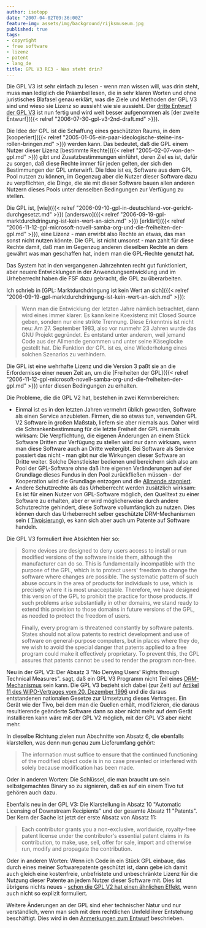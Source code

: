 ```yaml
---
author: isotopp
date: "2007-04-02T09:36:00Z"
feature-img: assets/img/background/rijksmuseum.jpg
published: true
tags:
- copyright
- free software
- lizenz
- patent
- lang_de
title: GPL V3 RC3 - Was steht drin?
---
```


Die GPL V3 ist sehr einfach zu lesen - wenn man wissen will, was drin steht, muss man lediglich die Präambel lesen, die in sehr klaren Worten und ohne juristisches Blafasel genau erklärt, was die Ziele und Methoden der GPL V3 sind und wieso sie Lizenz so aussieht wie sie aussieht. 
Der 
[dritte Entwurf der GPL V3](http://gplv3.fsf.org/gpl-draft-2007-03-28.html) ist nun fertig und wird weit besser aufgenommen als 
[der zweite Entwurf]({{< relref "2006-07-30-gpl-v3-2nd-draft.md" >}}).

Die Idee der GPL ist die Schaffung eines geschützten Raums, in dem 
[kooperiert]({{< relref "2005-01-05-ein-paar-ideologische-steine-ins-rollen-bringen.md" >}})
werden kann.
Das bedeutet, daß die GPL einem Nutzer dieser Lizenz 
[bestimmte Rechte]({{< relref "2005-02-07-von-der-gpl.md" >}}) gibt und Zusatzbestimmungen einführt, deren Ziel es ist, dafür zu sorgen, daß diese Rechte immer für jeden gelten, der sich den Bestimmungen der GPL unterwirft.
Die Idee ist es, Software aus dem GPL Pool nutzen zu können, im Gegenzug aber die Nutzer dieser Software dazu zu verpflichten, die Dinge, die sie mit dieser Software bauen allen anderen Nutzern dieses Pools unter denselben Bedingungen zur Verfügung zu stellen.

Die GPL ist, 
[wie]({{< relref "2006-09-10-gpl-in-deutschland-vor-gericht-durchgesetzt.md" >}}) 
[anderswo]({{< relref "2006-09-19-gpl-marktdurchdringung-ist-kein-wert-an-sich.md" >}}) 
[erklärt]({{< relref "2006-11-12-gpl-microsoft-novell-samba-org-und-die-freiheiten-der-gpl.md" >}}), eine Lizenz - man erwirbt also Rechte an etwas, das man sonst nicht nutzen könnte. 
Die GPL ist nicht umsonst - man zahlt für diese Rechte damit, daß man im Gegenzug anderen dieselben Rechte an dem gewährt was man geschaffen hat, indem man die GPL-Rechte genutzt hat. 

Das System hat in den vergangenen Jahrzehnten recht gut funktioniert, aber neuere Entwicklungen in der Anwendungsentwicklung und im Urheberrecht haben die FSF dazu gebracht, die GPL zu überarbeiten.

Ich schrieb in 
[GPL: Marktdurchdringung ist kein Wert an sich]({{< relref "2006-09-19-gpl-marktdurchdringung-ist-kein-wert-an-sich.md" >}}):

> Wenn man die Entwicklung der letzten Jahre nämlich betrachtet, dann wird eines immer klarer: 
> Es kann keine Koexistenz mit Closed Source geben, sondern nur eine strikte Trennung. 
> Diese Erkenntnis ist nicht neu: 
> Am 27. September 1983, also vor nunmehr 23 Jahren wurde das GNU Projekt gegründet. 
> Es entstand unter anderem, weil jemand Code aus der Allmende genommen und unter seine Käseglocke gestellt hat. 
> Die Funktion der GPL ist es, eine Wiederholung eines solchen Szenarios zu verhindern.

Die GPL ist eine wehrhafte Lizenz und die Version 3 paßt sie an die Erfordernisse einer neuen Zeit an, um die 
[Freiheiten der GPL]({{< relref "2006-11-12-gpl-microsoft-novell-samba-org-und-die-freiheiten-der-gpl.md" >}}) unter diesen Bedingungen zu erhalten.

Die Probleme, die die GPL V2 hat, bestehen in zwei Kernnbereichen: 
- Einmal ist es in den letzten Jahren vermehrt üblich geworden, Software als einen Service anzubieten.
 Firmen, die so etwas tun, verwenden GPL V2 Software in großen Maßstab, liefern sie aber niemals aus. 
 Daher wird die Schrankenbestimmung für die letzte Freiheit der GPL niemals wirksam: 
 Die Verpflichtung, die eigenen Änderungen an einem Stück Software Dritten zur Verfügung zu stellen wird nur dann wirksam, wenn man diese Software auch an Dritte weitergibt.
 Bei Software als Service passiert das nicht - man gibt nur die Wirkungen dieser Software an Dritte weiter.
 Solche Dienstleister bedienen und bereichern sich also am Pool der GPL-Software ohne daß ihre eigenen Veränderungen auf der Grundlage dieses Fundus in den Pool zurückfließen müssen - der Kooperation wird die Grundlage entzogen und die 
[Allmende stagniert](http://en.wikipedia.org/wiki/Tragedy_of_the_commons).
- Andere Schutzrechte als das Urheberrecht werden zusätzlich wirksam: 
 Es ist für einen Nutzer von GPL-Software möglich, den Quelltext zu einer Software zu erhalten, aber er wird möglicherweise durch andere Schutzrechte gehindert, diese Software vollumfänglich zu nutzen. 
 Dies können durch das Urheberrecht selber geschützte DRM-Mechanismen sein (
[Tivoisierung](http://www.heise.de/open/artikel/87628)), es kann sich aber auch um Patente auf Software handeln.

Die GPL V3 formuliert ihre Absichten hier so: 
> Some devices are designed to deny users access to install or run modified versions of the software inside them, although the manufacturer can do so.
> This is fundamentally incompatible with the purpose of the GPL, which is to protect users' freedom to change the software where changes are possible.
> The systematic pattern of such abuse occurs in the area of products for individuals to use, which is precisely where it is most unacceptable.
> Therefore, we have designed this version of the GPL to prohibit the practice for those products. 
> If such problems arise substantially in other domains, we stand ready to extend this provision to those domains in future versions of the GPL, as needed to protect the freedom of users.
> 
> Finally, every program is threatened constantly by software patents. 
> States should not allow patents to restrict development and use of software on general-purpose computers, but in places where they do, we wish to avoid the special danger that patents applied to a free program could make it effectively proprietary.
> To prevent this, the GPL assures that patents cannot be used to render the program non-free.

Neu in der GPL V3: Der Absatz 3 "No Denying Users' Rights through Technical Measures". sagt, daß ein GPL V3 Programm nicht Teil eines 
[DRM-Mechanismus](http://de.wikipedia.org/wiki/Digitale_Rechteverwaltung) 
sein kann. Die GPL V3 bezieht sich dabei (zur Zeit) auf 
[Artikel 11 des WIPO-Vertrages vom 20. Dezember 1996](http://www.wipo.int/treaties/en/ip/wct/trtdocs_wo033.html#P87_12240)
und die daraus entstandenen nationalen Gesetze zur Umsetzung dieses Vertrages. 
Ein Gerät wie der Tivo, bei dem man die Quellen erhält, modifizieren, die daraus resultierende geänderte Software dann so aber nicht mehr auf dem Gerät installieren kann wäre mit der GPL V2 möglich, mit der GPL V3 aber nicht mehr.

In dieselbe Richtung zielen nun Abschnitte von Absatz 6, die ebenfalls klarstellen, was denn nun genau zum Lieferumfang gehört: 
>  The information must suffice to ensure that the continued functioning of the modified object code is in no case prevented or interfered with solely because modification has been made.

Oder in anderen Worten: Die Schlüssel, die man braucht um sein selbstgemachtes Binary so zu signieren, daß es auf ein einem Tivo tut gehören auch dazu.

Ebenfalls neu in der GPL V3:
Die Klarstellung in Absatz 10 "Automatic Licensing of Downstream Recipients" und der gesamte Absatz 11 "Patents".
Der Kern der Sache ist jetzt der erste Absatz von Absatz 11: 
> Each contributor grants you a non-exclusive, worldwide, royalty-free patent license under the contributor's essential patent claims in its contribution, to make, use, sell, offer for sale, import and otherwise run, modify and propagate the contribution.

Oder in anderen Worten: Wenn ich Code in ein Stück GPL einbaue, das durch eines meiner Softwarepatente geschützt ist, dann gebe ich damit auch gleich eine kostenfreie, unbefristete und unbeschränkte Lizenz für die Nutzung dieser Patente an jedem Nutzer dieser Software mit. 
Dies ist übrigens nichts neues - 
[schon die GPL V2 hat einen ähnlichen Effekt](http://www.groklaw.net/article.php?story=20070328071651351),
wenn auch nicht so explizit formuliert.

Weitere Änderungen an der GPL sind eher technischer Natur und nur verständlich, wenn man sich mit dem rechtlichen Umfeld ihrer Entstehung beschäftigt. 
Dies wird in den 
[Anmerkungen zum Entwurf](http://gplv3.fsf.org/rationale)
beschrieben.
